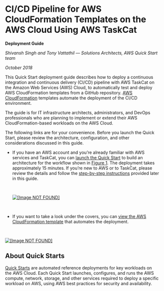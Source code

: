 # CI/CD Pipeline for AWS CloudFormation Templates on the AWS Cloud Using AWS TaskCat<a name="welcome"></a>

**Deployment Guide**

*Shivansh Singh and Tony Vattathil — Solutions Architects, AWS Quick Start team*

*October 2018*

 This Quick Start deployment guide describes how to deploy a continuous integration and continuous delivery \(CI/CD\) pipeline with AWS TaskCat on the Amazon Web Services \(AWS\) Cloud, to automatically test and deploy AWS CloudFormation templates from a GitHub repository\. [AWS CloudFormation](https://aws.amazon.com/cloudformation/) templates automate the deployment of the CI/CD environment\. 

 The guide is for IT infrastructure architects, administrators, and DevOps professionals who are planning to implement or extend their AWS CloudFormation\-based workloads on the AWS Cloud\. 

 The following links are for your convenience\. Before you launch the Quick Start, please review the architecture, configuration, and other considerations discussed in this guide\. 
+ If you have an AWS account and you’re already familiar with AWS services and TaskCat, you can [launch the Quick Start](https://fwd.aws/RKbgm) to build an architecture for the workflow shown in [Figure 1](architecture.md#figure1)\. The deployment takes approximately 15 minutes\. If you’re new to AWS or to TaskCat, please review the details and follow the [step\-by\-step instructions](deployment.md) provided later in this guide\.

   

   [ ![\[Image NOT FOUND\]](http://docs.aws.amazon.com/quickstart/latest/cicd-taskcat/images/launch-button.png) ](https://fwd.aws/RKbgm) 

   
+  If you want to take a look under the covers, you can [view the AWS CloudFormation template](https://fwd.aws/K7nG8) that automates the deployment\. 

   

   [ ![\[Image NOT FOUND\]](http://docs.aws.amazon.com/quickstart/latest/cicd-taskcat/images/view-template.png) ](https://fwd.aws/K7nG8) 

## About Quick Starts<a name="about"></a>

 [Quick Starts](https://aws.amazon.com/quickstart/) are automated reference deployments for key workloads on the AWS Cloud\. Each Quick Start launches, configures, and runs the AWS compute, network, storage, and other services required to deploy a specific workload on AWS, using AWS best practices for security and availability\. 
